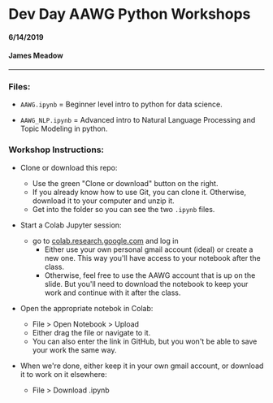 # Dev Day AAWG Python Workshops

#### 6/14/2019 

#### James Meadow 

-----

### Files: 

* `AAWG.ipynb` = Beginner level intro to python for data science. 

* `AAWG_NLP.ipynb` = Advanced intro to Natural Language Processing and Topic Modeling in python. 

### Workshop Instructions: 

* Clone or download this repo: 
  * Use the green "Clone or download" button on the right. 
  * If you already know how to use Git, you can clone it. 
  Otherwise, download it to your computer and unzip it. 
  * Get into the folder so you can see the two `.ipynb` files. 

* Start a Colab Jupyter session: 
  * go to [colab.research.google.com](https://colab.research.google.com) and log in 
    * Either use your own personal gmail account (ideal) or create a new one. This way you'll have access to your notebook after the class. 
    * Otherwise, feel free to use the AAWG account that is up on the slide. But you'll need to download the notebook to keep your work and continue with it after the class. 

* Open the appropriate notebok in Colab: 
  * File > Open Notebook > Upload 
  * Either drag the file or navigate to it. 
  * You can also enter the link in GitHub, but you won't be able to save your work the same way. 

* When we're done, either keep it in your own gmail account, or download it to work on it elsewhere: 
  * File > Download .ipynb 
